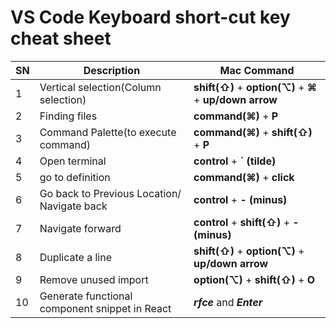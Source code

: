 # VS Code Keyboard short-cut key cheat sheet
| SN | Description | Mac Command |
| -- | ----------- | ----------- |
| 1 | Vertical selection(Column selection) | **shift(⇧)** + **option(⌥)** + ****⌘**** + **up/down arrow** |
| 2 | Finding files | **command(⌘)** + **P** |
| 3 | Command Palette(to execute command) | **command(⌘)** + **shift(⇧)** + **P** |
| 4 | Open terminal | **control** + **` (tilde)**  |
| 5 | go to definition | **command(⌘)** + **click** |
| 6 | Go back to Previous Location/ Navigate back | **control** + **- (minus)** |
| 7 | Navigate forward | **control** + **shift(⇧)** + **- (minus)** |
| 8 | Duplicate a line | **shift(⇧)** + **option(⌥)** + **up/down arrow** |
| 9 | Remove unused import | **option(⌥)** + **shift(⇧)** + **O** |
| 10 | Generate functional component snippet in React | ***rfce*** and ***Enter*** 
